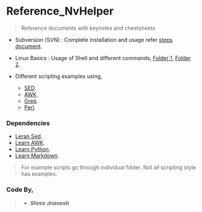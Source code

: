 # Reference_NvHelper #

> Reference documents with keynotes and cheetsheets

- Subversion (SVN) : Complete installation and usage refer [steps document](https://github.com/shreejnanesh/reference_nvhelper/tree/main/SubVersion).

- Linux Basics : Usage of Shell and different commands, [Folder 1](https://github.com/shreejnanesh/reference_nvhelper/tree/main/Assignments/1LinuxBasics), [Folder 2](https://github.com/shreejnanesh/reference_nvhelper/tree/main/Assignments/2LinuxBasics).

- Different scripting examples using,
	- [SED](https://github.com/shreejnanesh/reference_nvhelper/blob/main/Assignments/8sed/Lab/solution.txt).
	- [AWK](https://github.com/shreejnanesh/reference_nvhelper/blob/main/AWK/awk.txt).
	- [Grep](https://github.com/shreejnanesh/reference_nvhelper/blob/main/Assignments/3Grep/Solutions.txt).
	- [Perl](https://github.com/shreejnanesh/reference_nvhelper/blob/main/Perl/Reference.pl).

### Dependencies ###
* [Leran Sed](https://www.thegeekstuff.com/tag/linux-sed-command/).
* [Learn AWK](https://www.tecmint.com/category/awk-command/).
* [Learn Python](https://www.w3schools.com/python/default.asp).
* [Learn Markdown](https://bitbucket.org/tutorials/markdowndemo).

> For example scripts go through individual folder.
> Not all scripting style has examples.

### Code By,
> - ***Shree Jnanesh***